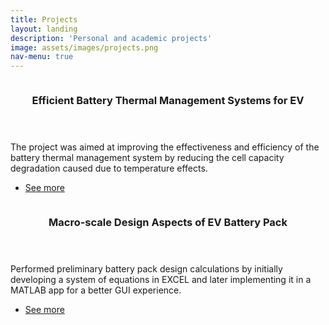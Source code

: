 ```yaml
---
title: Projects
layout: landing
description: 'Personal and academic projects'
image: assets/images/projects.png
nav-menu: true
---
```


<!-- Main -->
<div id="main">

<!-- One -->
<section id="one" class="spotlights">
    <section>
        <a href="Project_pages/battery.html" class="image">
            <img src="{% link assets/Project_files/Tap_temp_distri.png %}" alt="" data-position="center center" />
        </a>
        <div class="content">
            <div class="inner">
                <header class="major">
                    <h3>Efficient Battery Thermal Management Systems for EV</h3>
                </header>
                <p>The project was aimed at improving the effectiveness and efficiency of the battery thermal management system by reducing the cell capacity degradation caused due to temperature effects.</p>
                <ul class="actions">
                    <li><a href="Project_pages/battery.html" class="button">See more</a></li>
                </ul>
            </div>
        </div>
    </section>
    <section>
        <a href="Project_pages/pack_design.html" class="image">
            <img src="{% link assets/Project_files/sliders.JPG %}" alt="" data-position="center center" />
        </a>
        <div class="content">
            <div class="inner">
                <header class="major">
                    <h3>Macro-scale Design Aspects of EV Battery Pack</h3>
                </header>
                <p>Performed preliminary battery pack design calculations by initially developing a system of equations in EXCEL and later implementing it in a MATLAB app for a better GUI experience.</p>
                <ul class="actions">
                    <li><a href="Project_pages/pack_design.html" class="button">See more</a></li>
                </ul>
            </div>
        </div>
    </section>
</section>
